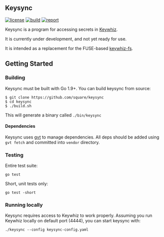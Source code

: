 Keysync
-------

[![license](https://img.shields.io/badge/license-apache_2.0-blue.svg?style=flat)](https://raw.githubusercontent.com/square/keysync/master/LICENSE.txt)
[![build](https://travis-ci.org/square/keysync.svg?branch=master)](https://travis-ci.org/square/keysync)
[![report](https://goreportcard.com/badge/github.com/square/keysync)](https://goreportcard.com/report/github.com/square/keysync)

Keysync is a program for accessing secrets in [Keywhiz](https://github.com/square/keywhiz).

It is currently under development, and not yet ready for use.

It is intended as a replacement for the FUSE-based [keywhiz-fs](https://github.com/square/keywhiz-fs).

## Getting Started

### Building

Keysync must be built with Go 1.9+. You can build keysync from source:

```
$ git clone https://github.com/square/keysync
$ cd keysync
$ ./build.sh
```

This will generate a binary called `./bin/keysync`

#### Dependencies

Keysync uses [gvt](https://github.com/FiloSottile/gvt) to manage dependencies. All deps should be added using `gvt fetch` and committed into `vendor` directory.

### Testing

Entire test suite:

```
go test
```

Short, unit tests only:

```
go test -short
```

### Running locally

Keysync requires access to Keywhiz to work properly. Assuming you run Keywhiz locally on default port (4444), you can start keysync with:

```
./keysync --config keysync-config.yaml
```

